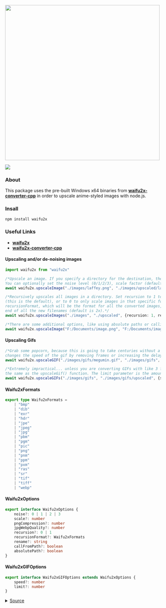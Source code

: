 <div align="left">
  <p>
    <a href="https://tenpi.github.io/waifu2x/"><img src="https://raw.githubusercontent.com/Tenpi/waifu2x/master/assets/waifu2xlogo.png" width="500" /></a>
  </p>
  <p>
    <a href="https://nodei.co/npm/waifu2x/"><img src="https://nodei.co/npm/waifu2x.png" /></a>
  </p>
</div>

### About
This package uses the pre-built Windows x64 binaries from [**waifu2x-converter-cpp**](https://github.com/DeadSix27/waifu2x-converter-cpp) in order to upscale anime-styled images with node.js.

### Insall
```ts
npm install waifu2x
```

### Useful Links
- [**waifu2x**](https://github.com/nagadomi/waifu2x)
- [**waifu2x-converter-cpp**](https://github.com/DeadSix27/waifu2x-converter-cpp)

#### Upscaling and/or de-noising images
```ts
import waifu2x from "waifu2x"

/*Upscale an image. If you specify a directory for the destination, the default name will be originalName2x. 
You can optionally set the noise level (0/1/2/3), scale factor (default 2.0), pngCompression (0-9), and jpgWebpQuality (0-101).*/
await waifu2x.upscaleImage("./images/laffey.png", "./images/upscaled/laffey2x.png", {noise: 2, scale: 2.0})

/*Recursively upscales all images in a directory. Set recursion to 1 to also upscale all images in all sub directories
(this is the default), or to 0 to only scale images in that specific folder. You can also optionally specify the 
recursionFormat, which will be the format for all the converted images, and the rename, which will be appended to the
end of all the new filenames (default is 2x).*/
await waifu2x.upscaleImages("./images", "./upscaled", {recursion: 1, rename: "2x"})

/*There are some additional options, like using absolute paths or calling waifu2x-converter-cpp directly (to use your own installation)*/
await waifu2x.upscaleImage("F:/Documents/image.png", "F:/Documents/image2x.png", {absolutePath: true, callFromPath: true})
```

#### Upscaling Gifs
```ts
/*Grab some popcorn, because this is going to take centuries without a high-end gpu. The speed parameter
changes the speed of the gif by removing frames or increasing the delay between frames.*/
await waifu2x.upscaleGIF("./images/gifs/megumin.gif", "./images/gifs", {speed: 1.5})

/*Extremely impractical... unless you are converting GIFs with like 3 frames. The speed parameter is
the same as the upscaleGif() function. The limit parameter is the amount of gifs to process.*/
await waifu2x.upscaleGIFs("./images/gifs", "./images/gifs/upscaled", {speed: 1.0, limit: 10})
```

#### Waifu2xFormats
```ts
export type Waifu2xFormats = 
    | "bmp"
    | "dib"
    | "exr"
    | "hdr"
    | "jpe" 
    | "jpeg" 
    | "jpg" 
    | "pbm" 
    | "pgm" 
    | "pic" 
    | "png" 
    | "pnm" 
    | "ppm" 
    | "pxm" 
    | "ras" 
    | "sr" 
    | "tif" 
    | "tiff" 
    | "webp" 
```

#### Waifu2xOptions
```ts
export interface Waifu2xOptions {
    noise?: 0 | 1 | 2 | 3
    scale?: number
    pngCompression?: number
    jpgWebpQuality?: number
    recursion?: 0 | 1
    recursionFormat?: Waifu2xFormats
    rename?: string
    callFromPath?: boolean
    absolutePath?: boolean
}
```

#### Waifu2xGIFOptions
```ts
export interface Waifu2xGIFOptions extends Waifu2xOptions {
    speed?: number
    limit?: number
}
```
<details>
<summary>
<a href="https://www.pixiv.net/en/artworks/73851578">Source</a>
</summary>

`laffey.jpg`

<img src="https://raw.githubusercontent.com/Tenpi/waifu2x/master/assets/laffey.jpg" />

`laffey2x.png`

<img src="https://raw.githubusercontent.com/Tenpi/waifu2x/master/assets/laffey2x.png" />

</details>